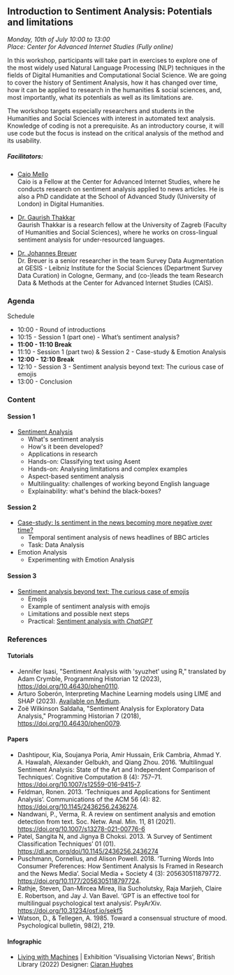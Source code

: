 ## Introduction to Sentiment Analysis: Potentials and limitations

*Monday, 10th of July 10:00 to 13:00* <br>
*Place: Center for Advanced Internet Studies (Fully online)*

In this workshop, participants will take part in exercises to explore one of the most widely used Natural Language Processing (NLP) techniques in the fields of Digital Humanities and Computational Social Science. We are going to cover the history of Sentiment Analysis, how it has changed over time, how it can be applied to research in the humanities & social sciences, and, most importantly, what its potentials as well as its limitations are.  

The workshop targets especially researchers and students in the Humanities and Social Sciences with interest in automated text analysis. Knowledge of coding is not a prerequisite. As an introductory course, it will use code but the focus is instead on the critical analysis of the method and its usability. 

##### Facilitators: 

- [Caio Mello](https://www.cais-research.de/fellows/caio-mello/)<br>
Caio is a Fellow at the Center for Advanced Internet Studies, where he conducts research on sentiment analysis applied to news articles. He is also a PhD candidate at the School of Advanced Study (University of London) in Digital Humanities. 

- [Dr. Gaurish Thakkar](https://thak123.github.io/)<br> 
Gaurish Thakkar is a research fellow at the University of Zagreb (Faculty of Humanities and Social Sciences), where he works on cross-lingual sentiment analysis for under-resourced languages.

- [Dr. Johannes Breuer](https://www.johannesbreuer.com/)<br>
Dr. Breuer is a senior researcher in the team Survey Data Augmentation at GESIS - Leibniz Institute for the Social Sciences (Department Survey Data Curation) in Cologne, Germany, and (co-)leads the team Research Data & Methods at the Center for Advanced Internet Studies (CAIS).

### Agenda

Schedule 

- 10:00 - Round of introductions
- 10:15 - Session 1 (part one) - What’s sentiment analysis?
- **11:00 - 11:10 Break**
- 11:10 - Session 1 (part two) & Session 2 - Case-study & Emotion Analysis 
- **12:00 - 12:10 Break**
- 12:10 - Session 3 - Sentiment analysis beyond text: The curious case of emojis
- 13:00 - Conclusion


### Content 

#### Session 1
- [Sentiment Analysis](session_1/Session1_SentimentAnalysis.ipynb)
  - What's sentiment analysis
  - How's it been developed? 
  - Applications in research 
  - Hands-on: Classifying text using Asent
  - Hands-on: Analysing limitations and complex examples
  - Aspect-based sentiment analysis
  - Multilinguality: challenges of working beyond English language
  - Explainability: what's behind the black-boxes?
    
#### Session 2

- [Case-study: Is sentiment in the news becoming more negative over time?](session_2/Session2_NewsMood.ipynb) 
  - Temporal sentiment analysis of news headlines of BBC articles
  - Task: Data Analysis
- Emotion Analysis
  - Experimenting with Emotion Analysis

#### Session 3

- [Sentiment analysis beyond text: The curious case of emojis](https://raw.githubusercontent.com/caiocmello/Introduction-to-SA-Training-CAIS/main/session_3/Emoji_Sentiment.pdf)
  - Emojis
  - Example of sentiment analysis with emojis
  - Limitations and possible next steps
  - Practical: [Sentiment analysis with *ChatGPT*](https://colab.research.google.com/github/caiocmello/Introduction-to-SA-Training-CAIS/blob/main/session_3/Autolabel_Sentiment_Analysis.ipynb)

### References

#### Tutorials
- Jennifer Isasi, "Sentiment Analysis with 'syuzhet' using R," translated by Adam Crymble, Programming Historian 12 (2023), https://doi.org/10.46430/phen0110.
- Arturo Soberón, Interpreting Machine Learning models using LIME and SHAP (2023). [Available on Medium](https://svitlasystems.medium.com/interpreting-machine-learning-models-using-lime-and-shap-by-arturo-sober%C3%B3n-senior-data-scientis-12188f3e24dc). 
- Zoë Wilkinson Saldaña, "Sentiment Analysis for Exploratory Data Analysis," Programming Historian 7 (2018), https://doi.org/10.46430/phen0079.

#### Papers
- Dashtipour, Kia, Soujanya Poria, Amir Hussain, Erik Cambria, Ahmad Y. A. Hawalah, Alexander Gelbukh, and Qiang Zhou. 2016. ‘Multilingual Sentiment Analysis: State of the Art and Independent Comparison of Techniques’. Cognitive Computation 8 (4): 757–71. https://doi.org/10.1007/s12559-016-9415-7.
- Feldman, Ronen. 2013. ‘Techniques and Applications for Sentiment Analysis’. Communications of the ACM 56 (4): 82. https://doi.org/10.1145/2436256.2436274.
- Nandwani, P., Verma, R. A review on sentiment analysis and emotion detection from text. Soc. Netw. Anal. Min. 11, 81 (2021). https://doi.org/10.1007/s13278-021-00776-6
- Patel, Sangita N, and Jignya B Choksi. 2013. ‘A Survey of Sentiment Classification Techniques’ 01 (01). https://dl.acm.org/doi/10.1145/2436256.2436274
- Puschmann, Cornelius, and Alison Powell. 2018. ‘Turning Words Into Consumer Preferences: How Sentiment Analysis Is Framed in Research and the News Media’. Social Media + Society 4 (3): 205630511879772. https://doi.org/10.1177/2056305118797724.
- Rathje, Steven, Dan-Mircea Mirea, Ilia Sucholutsky, Raja Marjieh, Claire E. Robertson, and Jay J. Van Bavel. ‘GPT is an effective tool for multilingual psychological text analysis‘. PsyArXiv. https://doi.org/10.31234/osf.io/sekf5
- Watson, D., & Tellegen, A. 1985. Toward a consensual structure of mood. Psychological bulletin, 98(2), 219.

#### Infographic
- [Living with Machines](https://images.squarespace-cdn.com/content/v1/5d23a26521738200016f8cb6/ec82b182-6351-4f3f-8e37-6436e8187e3e/BL_INDUSTRY_FINAL2002.jpg?format=1000w) | 
Exhibition 'Visualising Victorian News', British Library (2022) 
Designer: [Ciaran Hughes](https://www.ciaranhughes.design/)
